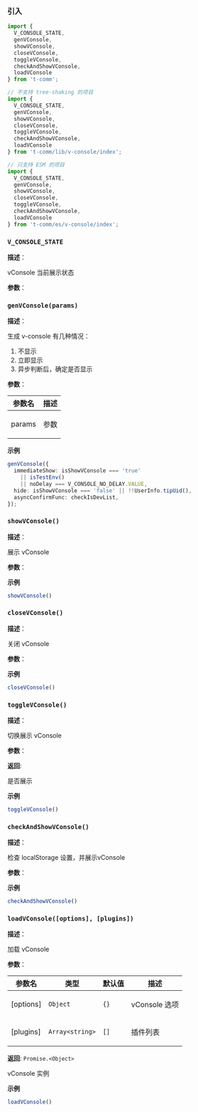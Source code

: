 
### 引入

```ts
import {
  V_CONSOLE_STATE,
  genVConsole,
  showVConsole,
  closeVConsole,
  toggleVConsole,
  checkAndShowVConsole,
  loadVConsole
} from 't-comm';

// 不支持 tree-shaking 的项目
import {
  V_CONSOLE_STATE,
  genVConsole,
  showVConsole,
  closeVConsole,
  toggleVConsole,
  checkAndShowVConsole,
  loadVConsole
} from 't-comm/lib/v-console/index';

// 只支持 ESM 的项目
import {
  V_CONSOLE_STATE,
  genVConsole,
  showVConsole,
  closeVConsole,
  toggleVConsole,
  checkAndShowVConsole,
  loadVConsole
} from 't-comm/es/v-console/index';
```


### `V_CONSOLE_STATE` 


**描述**：<p>vConsole 当前展示状态</p>

**参数**：



<a name="genVConsole"></a>

### `genVConsole(params)` 


**描述**：<p>生成 v-console
有几种情况：</p>
<ol>
<li>不显示</li>
<li>立即显示</li>
<li>异步判断后，确定是否显示</li>
</ol>

**参数**：


| 参数名 | 描述 |
| --- | --- |
| params | <p>参数</p> |



**示例**

```ts
genVConsole({
  immediateShow: isShowVConsole === 'true'
    || isTestEnv()
    || noDelay === V_CONSOLE_NO_DELAY.VALUE,
  hide: isShowVConsole === 'false' || !!UserInfo.tipUid(),
  asyncConfirmFunc: checkIsDevList,
});
```
<a name="showVConsole"></a>

### `showVConsole()` 


**描述**：<p>展示 vConsole</p>

**参数**：



**示例**

```ts
showVConsole()
```
<a name="closeVConsole"></a>

### `closeVConsole()` 


**描述**：<p>关闭 vConsole</p>

**参数**：



**示例**

```ts
closeVConsole()
```
<a name="toggleVConsole"></a>

### `toggleVConsole()` 


**描述**：<p>切换展示 vConsole</p>

**参数**：

**返回**: <p>是否展示</p>

**示例**

```ts
toggleVConsole()
```
<a name="checkAndShowVConsole"></a>

### `checkAndShowVConsole()` 


**描述**：<p>检查 localStorage 设置，并展示vConsole</p>

**参数**：



**示例**

```ts
checkAndShowVConsole()
```
<a name="loadVConsole"></a>

### `loadVConsole([options], [plugins])` 


**描述**：<p>加载 vConsole</p>

**参数**：


| 参数名 | 类型 | 默认值 | 描述 |
| --- | --- | --- | --- |
| [options] | <code>Object</code> | <code>{}</code> | <p>vConsole 选项</p> |
| [plugins] | <code>Array&lt;string&gt;</code> | <code>[]</code> | <p>插件列表</p> |

**返回**: <code>Promise.&lt;Object&gt;</code><br>

<p>vConsole 实例</p>

**示例**

```ts
loadVConsole()
```
